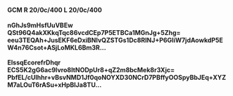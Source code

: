 #### GCM R 20/0c/400 L 20/0c/400
**nGhJs9mHsfUuVBEw**<br/>**QSt96Q4akXKkqTqc86vcdCEp7P5ETBCa1MGnJg+5Zhg=**<br/>**eeu3TEQAh+JusEKF6eDxiBNlvQZSTGs1Dc8RlNJ+P6GliW7jdAowkdP5EW4n76Csot+ASjLoMKL6Bm3R...**<br/><br/>
**ElssqEcorefrDhqr**<br/>**ECS5K2gG6ac9lvro8ItNODpUr8+qZ2m8bcMek8r3Xjc=**<br/>**PbfEL/cUlhhr+vBsvNMD1Jf0qoNOYXD30NCrD7PBffyOOSpyBbJEq+XYZM7aLOuT6rASu+xHpBlJa8TU...**